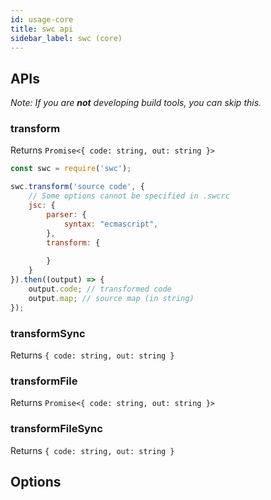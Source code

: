 ```yaml
---
id: usage-core
title: swc api
sidebar_label: swc (core)
---
```



## APIs

*Note: If you are **not** developing build tools, you can skip this.*

### transform
Returns `Promise<{ code: string, out: string }>`

```js
const swc = require('swc');

swc.transform('source code', {
    // Some options cannot be specified in .swcrc
    jsc: {
        parser: {
            syntax: "ecmascript",
        },
        transform: {
            
        }
    }
}).then((output) => {
    output.code; // transformed code
    output.map; // source map (in string)
});
```

### transformSync
Returns `{ code: string, out: string }`

### transformFile
Returns `Promise<{ code: string, out: string }>`

### transformFileSync
Returns `{ code: string, out: string }`


## Options

